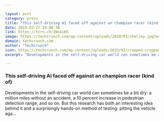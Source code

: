 ```yaml
---

layout: post
category: press
title: "This self-driving AI faced off against an champion racer (kind of)"
date: 2019-03-27 18:08:38
link: https://tcrn.ch/2Ws6iKh
image: https://techcrunch.com/wp-content/uploads/2019/03/shelley.jpg?w=764
domain: techcrunch.com
author: "TechCrunch"
icon: https://techcrunch.com/wp-content/uploads/2015/02/cropped-cropped-favicon-gradient.png?w=180
excerpt: "Developments in the self-driving car world can sometimes be a bit dry: a million miles without an accident, a 10 percent increase in pedestrian detection range, and so on. But this research has both an interesting idea behind it and a surprisingly hands-on method of testing: pitting the vehicle aga…"

---
```


### This self-driving AI faced off against an champion racer (kind of)

Developments in the self-driving car world can sometimes be a bit dry: a million miles without an accident, a 10 percent increase in pedestrian detection range, and so on. But this research has both an interesting idea behind it and a surprisingly hands-on method of testing: pitting the vehicle aga…